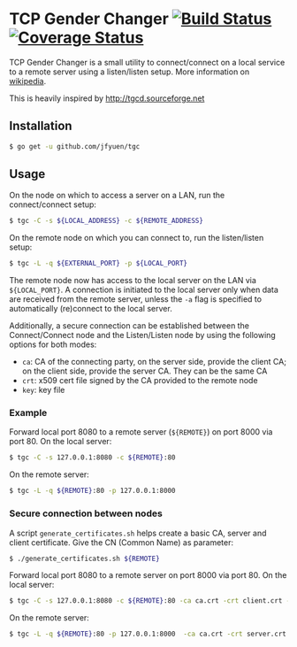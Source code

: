 # TCP Gender Changer [![Build Status](https://travis-ci.org/jfyuen/tgc.svg?branch=master)](https://travis-ci.org/jfyuen/tgc) [![Coverage Status](https://coveralls.io/repos/github/jfyuen/tgc/badge.svg?branch=master)](https://coveralls.io/github/jfyuen/tgc?branch=master)

TCP Gender Changer is a small utility to connect/connect on a local service to a remote server using a listen/listen setup. 
More information on [wikipedia](https://en.wikipedia.org/wiki/TCP_Gender_Changer).

This is heavily inspired by http://tgcd.sourceforge.net

## Installation

```bash
$ go get -u github.com/jfyuen/tgc
```

## Usage

On the node on which to access a server on a LAN, run the connect/connect setup:
```bash
$ tgc -C -s ${LOCAL_ADDRESS} -c ${REMOTE_ADDRESS}
```

On the remote node on which you can connect to, run the listen/listen setup:
```bash
$ tgc -L -q ${EXTERNAL_PORT} -p ${LOCAL_PORT}
```

The remote node now has access to the local server on the LAN via `${LOCAL_PORT}`. A connection is initiated to the local server only when data are received from the remote server, unless the `-a` flag is specified to automatically (re)connect to the local server.

Additionally, a secure connection can be established between the Connect/Connect node and the Listen/Listen node by using the following options for both modes:
- `ca`: CA of the connecting party, on the server side, provide the client CA; on the client side, provide the server CA. They can be the same CA
- `crt`: x509 cert file signed by the CA provided to the remote node
- `key`: key file

### Example

Forward local port 8080 to a remote server (`${REMOTE}`) on port 8000 via port 80. 
On the local server:
```bash
$ tgc -C -s 127.0.0.1:8080 -c ${REMOTE}:80
```

On the remote server:
```bash
$ tgc -L -q ${REMOTE}:80 -p 127.0.0.1:8000
```

### Secure connection between nodes

A script `generate_certificates.sh` helps create a basic CA, server and client certificate. 
Give the CN (Common Name) as parameter:
```bash
$ ./generate_certificates.sh ${REMOTE}
```

Forward local port 8080 to a remote server on port 8000 via port 80. 
On the local server:
```bash
$ tgc -C -s 127.0.0.1:8080 -c ${REMOTE}:80 -ca ca.crt -crt client.crt -key client.key
```

On the remote server:
```bash
$ tgc -L -q ${REMOTE}:80 -p 127.0.0.1:8000  -ca ca.crt -crt server.crt -key server.key
```
